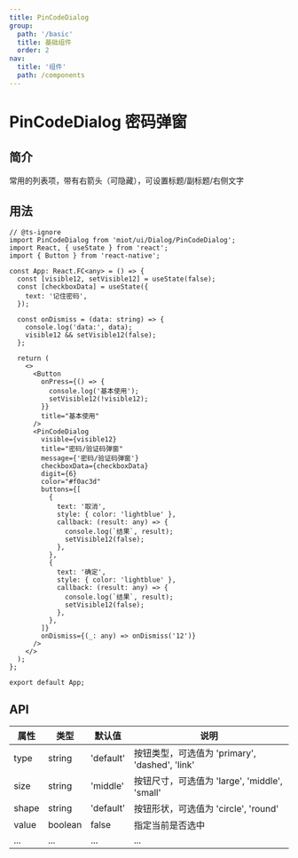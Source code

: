 ```yaml
---
title: PinCodeDialog
group:
  path: '/basic'
  title: 基础组件
  order: 2
nav:
  title: '组件'
  path: /components
---
```


# PinCodeDialog 密码弹窗

## 简介

常用的列表项，带有右箭头（可隐藏），可设置标题/副标题/右侧文字

## 用法

```tsx
// @ts-ignore
import PinCodeDialog from 'miot/ui/Dialog/PinCodeDialog';
import React, { useState } from 'react';
import { Button } from 'react-native';

const App: React.FC<any> = () => {
  const [visible12, setVisible12] = useState(false);
  const [checkboxData] = useState({
    text: '记住密码',
  });

  const onDismiss = (data: string) => {
    console.log('data:', data);
    visible12 && setVisible12(false);
  };

  return (
    <>
      <Button
        onPress={() => {
          console.log('基本使用');
          setVisible12(!visible12);
        }}
        title="基本使用"
      />
      <PinCodeDialog
        visible={visible12}
        title="密码/验证码弹窗"
        message={'密码/验证码弹窗'}
        checkboxData={checkboxData}
        digit={6}
        color="#f0ac3d"
        buttons={[
          {
            text: '取消',
            style: { color: 'lightblue' },
            callback: (result: any) => {
              console.log(`结果`, result);
              setVisible12(false);
            },
          },
          {
            text: '确定',
            style: { color: 'lightblue' },
            callback: (result: any) => {
              console.log(`结果`, result);
              setVisible12(false);
            },
          },
        ]}
        onDismiss={(_: any) => onDismiss('12')}
      />
    </>
  );
};

export default App;
```

## API

| 属性  | 类型    | 默认值    | 说明                                           |
| ----- | ------- | --------- | ---------------------------------------------- |
| type  | string  | 'default' | 按钮类型，可选值为 'primary', 'dashed', 'link' |
| size  | string  | 'middle'  | 按钮尺寸，可选值为 'large', 'middle', 'small'  |
| shape | string  | 'default' | 按钮形状，可选值为 'circle', 'round'           |
| value | boolean | false     | 指定当前是否选中                               |
| ...   | ...     | ...       | ...                                            |
